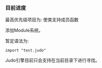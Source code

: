 ### 目前进度


最高优先级项目为: 使类支持成员函数



添加Module系统。

暂定语法为:

```
import "test.judo"
```

Judo引擎目前只会支持在当前目录下进行寻找。